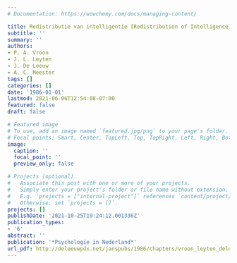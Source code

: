 ```yaml
---
# Documentation: https://wowchemy.com/docs/managing-content/

title: Redistributie van intelligentie [Redistribution of Intelligence]
subtitle: ''
summary: ''
authors:
- P. A. Vroon
- J. L. Leyten
- J. De Leeuw
- A. C. Meester
tags: []
categories: []
date: '1986-01-01'
lastmod: 2021-06-06T12:54:08-07:00
featured: false
draft: false

# Featured image
# To use, add an image named `featured.jpg/png` to your page's folder.
# Focal points: Smart, Center, TopLeft, Top, TopRight, Left, Right, BottomLeft, Bottom, BottomRight.
image:
  caption: ''
  focal_point: ''
  preview_only: false

# Projects (optional).
#   Associate this post with one or more of your projects.
#   Simply enter your project's folder or file name without extension.
#   E.g. `projects = ["internal-project"]` references `content/project/deep-learning/index.md`.
#   Otherwise, set `projects = []`.
projects: []
publishDate: '2021-10-25T19:24:12.001336Z'
publication_types:
- '6'
abstract: ''
publication: '*Psychologie in Nederland*'
url_pdf: http://deleeuwpdx.net/janspubs/1986/chapters/vroon_leyten_deleeuw_meester_C_86.pdf
---
```

